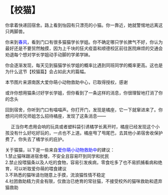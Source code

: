 # 【校猫】
 
你拿着快递回宿舍。路上看到怡园有只漂亮的小猫。你一靠近，她就警惕地远离这只两脚兽。

你来到<font color="blue">春风</font>，看到门口有很多猫猫学长学姐。你不确定哪只学长脾气不好，你认为最好还是不要贸然触摸，因为上千块的狂犬疫苗和顺德校区前往医院麻烦的交通会劝退每个想对学长学姐动手动脚的学弟学妹。

你会逐渐发现，每天见到猫猫学长学姐的概率比遇到同班同学的概率更高。这也是为什么这节【校猫篇】会占如此大的篇幅。

本节图片来源南医大爱你萌小动物救助中心，已取得授权，感谢

或许你想用猫条讨好学长学姐，但你看到了一条这样的消息，你很理智地打消了你的念头

回到宿舍，你听到门口有喵喵声。你打开门，发现是橘座，它一下就窜进来了。你想问问师兄师姐怎么招待橘座，发现了这条消息—— 

  
 
正当你考虑用会响的玩具或者塑料袋引诱橘学长离开时，橘座已经发现这个小孩没有什么好吃好玩的，一点也不上道。橘座甩了甩尾巴，去其他小弟宿舍收保护费了。你失去了橘学长的庇护。

关于猫猫，以下是一些来自<font color="blue">爱你萌小动物救助中</font>的建议：
<br>1.禁止猫咪跟进宿舍楼，不安全且容易吓到同学和扰民
<br>2.禁止投喂猫条以及人吃的食物，容易引发疾病，零食吃多了也不易抓捕看病和绝育，可以听取爱你萌的喂食建议
<br>3.不熟悉的猫咪请勿随意上手摸，流浪猫性情不稳定
<br>4.社团救助精力资金有限，仅救治已绝育的常驻猫，不接受校外的猫咪救助和遗弃猫救助